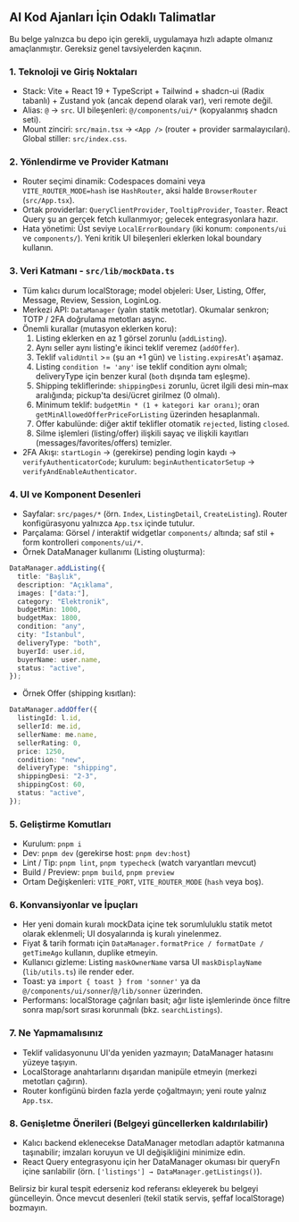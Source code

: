## AI Kod Ajanları İçin Odaklı Talimatlar

Bu belge yalnızca bu depo için gerekli, uygulamaya hızlı adapte olmanız amaçlanmıştır. Gereksiz genel tavsiyelerden kaçının.

### 1. Teknoloji ve Giriş Noktaları

- Stack: Vite + React 19 + TypeScript + Tailwind + shadcn-ui (Radix tabanlı) + Zustand yok (ancak depend olarak var), veri remote değil.
- Alias: `@` → `src`. UI bileşenleri: `@/components/ui/*` (kopyalanmış shadcn seti).
- Mount zinciri: `src/main.tsx` → `<App />` (router + provider sarmalayıcıları). Global stiller: `src/index.css`.

### 2. Yönlendirme ve Provider Katmanı

- Router seçimi dinamik: Codespaces domaini veya `VITE_ROUTER_MODE=hash` ise `HashRouter`, aksi halde `BrowserRouter` (`src/App.tsx`).
- Ortak providerlar: `QueryClientProvider`, `TooltipProvider`, `Toaster`. React Query şu an gerçek fetch kullanmıyor; gelecek entegrasyonlara hazır.
- Hata yönetimi: Üst seviye `LocalErrorBoundary` (iki konum: `components/ui` ve `components/`). Yeni kritik UI bileşenleri eklerken lokal boundary kullanın.

### 3. Veri Katmanı - `src/lib/mockData.ts`

- Tüm kalıcı durum localStorage; model objeleri: User, Listing, Offer, Message, Review, Session, LoginLog.
- Merkezi API: `DataManager` (yalın statik metotlar). Okumalar senkron; TOTP / 2FA doğrulama metotları async.
- Önemli kurallar (mutasyon eklerken koru):
  1. Listing eklerken en az 1 görsel zorunlu (`addListing`).
  2. Aynı seller aynı listing'e ikinci teklif veremez (`addOffer`).
  3. Teklif `validUntil` >= (şu an +1 gün) ve `listing.expiresAt`'ı aşamaz.
  4. Listing `condition != 'any'` ise teklif condition aynı olmalı; deliveryType için benzer kural (`both` dışında tam eşleşme).
  5. Shipping tekliflerinde: `shippingDesi` zorunlu, ücret ilgili desi min–max aralığında; pickup'ta desi/ücret girilmez (0 olmalı).
  6. Minimum teklif: `budgetMin * (1 + kategori kar oranı)`; oran `getMinAllowedOfferPriceForListing` üzerinden hesaplanmalı.
  7. Offer kabulünde: diğer aktif teklifler otomatik `rejected`, listing `closed`.
  8. Silme işlemleri (listing/offer) ilişkili sayaç ve ilişkili kayıtları (messages/favorites/offers) temizler.
- 2FA Akışı: `startLogin` → (gerekirse) pending login kaydı → `verifyAuthenticatorCode`; kurulum: `beginAuthenticatorSetup` → `verifyAndEnableAuthenticator`.

### 4. UI ve Komponent Desenleri

- Sayfalar: `src/pages/*` (örn. `Index`, `ListingDetail`, `CreateListing`). Router konfigürasyonu yalnızca `App.tsx` içinde tutulur.
- Parçalama: Görsel / interaktif widgetlar `components/` altında; saf stil + form kontrolleri `components/ui/*`.
- Örnek DataManager kullanımı (Listing oluşturma):

```ts
DataManager.addListing({
  title: "Başlık",
  description: "Açıklama",
  images: ["data:"],
  category: "Elektronik",
  budgetMin: 1000,
  budgetMax: 1800,
  condition: "any",
  city: "İstanbul",
  deliveryType: "both",
  buyerId: user.id,
  buyerName: user.name,
  status: "active",
});
```

- Örnek Offer (shipping kısıtları):

```ts
DataManager.addOffer({
  listingId: l.id,
  sellerId: me.id,
  sellerName: me.name,
  sellerRating: 0,
  price: 1250,
  condition: "new",
  deliveryType: "shipping",
  shippingDesi: "2-3",
  shippingCost: 60,
  status: "active",
});
```

### 5. Geliştirme Komutları

- Kurulum: `pnpm i`
- Dev: `pnpm dev` (gerekirse host: `pnpm dev:host`)
- Lint / Tip: `pnpm lint`, `pnpm typecheck` (watch varyantları mevcut)
- Build / Preview: `pnpm build`, `pnpm preview`
- Ortam Değişkenleri: `VITE_PORT`, `VITE_ROUTER_MODE` (`hash` veya boş).

### 6. Konvansiyonlar ve İpuçları

- Her yeni domain kuralı mockData içine tek sorumluluklu statik metot olarak eklenmeli; UI dosyalarında iş kuralı yinelenmez.
- Fiyat & tarih formatı için `DataManager.formatPrice / formatDate / getTimeAgo` kullanın, duplike etmeyin.
- Kullanıcı gizleme: Listing `maskOwnerName` varsa UI `maskDisplayName` (`lib/utils.ts`) ile render eder.
- Toast: ya `import { toast } from 'sonner'` ya da `@/components/ui/sonner`/`@/lib/sonner` üzerinden.
- Performans: localStorage çağrıları basit; ağır liste işlemlerinde önce filtre sonra map/sort sırası korunmalı (bkz. `searchListings`).

### 7. Ne Yapmamalısınız

- Teklif validasyonunu UI'da yeniden yazmayın; DataManager hatasını yüzeye taşıyın.
- LocalStorage anahtarlarını dışarıdan manipüle etmeyin (merkezi metotları çağırın).
- Router konfigünü birden fazla yerde çoğaltmayın; yeni route yalnız `App.tsx`.

### 8. Genişletme Önerileri (Belgeyi güncellerken kaldırılabilir)

- Kalıcı backend eklenecekse DataManager metodları adaptör katmanına taşınabilir; imzaları koruyun ve UI değişikliğini minimize edin.
- React Query entegrasyonu için her DataManager okuması bir queryFn içine sarılabilir (örn. `['listings'] → DataManager.getListings()`).

Belirsiz bir kural tespit ederseniz kod referansı ekleyerek bu belgeyi güncelleyin. Önce mevcut desenleri (tekil statik servis, şeffaf localStorage) bozmayın.

